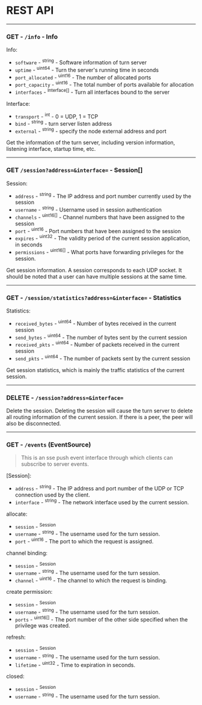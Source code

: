 # REST API

---

### GET - `/info` - Info

Info:

-   `software` - <sup>string</sup> - Software information of turn server
-   `uptime` - <sup>uint64</sup> - Turn the server's running time in seconds
-   `port_allocated` - <sup>uint16</sup> - The number of allocated ports
-   `port_capacity` - <sup>uint16</sup> - The total number of ports available for allocation
-   `interfaces` - <sup>Interface[]</sup> - Turn all interfaces bound to the server

Interface:

-   `transport` - <sup>int</sup> - 0 = UDP, 1 = TCP
-   `bind` - <sup>string</sup> - turn server listen address
-   `external` - <sup>string</sup> - specify the node external address and port

Get the information of the turn server, including version information, listening interface, startup time, etc.

---

### GET `/session?address=&interface=` - Session[]

Session:

-   `address` - <sup>string</sup> - The IP address and port number currently used by the session
-   `username` - <sup>string</sup> - Username used in session authentication
-   `channels` - <sup>uint16[]</sup> - Channel numbers that have been assigned to the session
-   `port` - <sup>uint16</sup> - Port numbers that have been assigned to the session
-   `expires` - <sup>uint32</sup> - The validity period of the current session application, in seconds
-   `permissions` - <sup>uint16[]</sup> - What ports have forwarding privileges for the session.

Get session information. A session corresponds to each UDP socket. It should be noted that a user can have multiple sessions at the same time.

---

### GET - `/session/statistics?address=&interface=` - Statistics

Statistics:

-   `received_bytes` - <sup>uint64</sup> - Number of bytes received in the current session
-   `send_bytes` - <sup>uint64</sup> - The number of bytes sent by the current session
-   `received_pkts` - <sup>uint64</sup> - Number of packets received in the current session
-   `send_pkts` - <sup>uint64</sup> - The number of packets sent by the current session

Get session statistics, which is mainly the traffic statistics of the current session.

---

### DELETE - `/session?address=&interface=`

Delete the session. Deleting the session will cause the turn server to delete all routing information of the current session. If there is a peer, the peer will also be disconnected.

---

### GET - `/events` (EventSource)

> This is an sse push event interface through which clients can subscribe to server events.

[Session]:

-   `address` - <sup>string</sup> - The IP address and port number of the UDP or TCP connection used by the client.
-   `interface` - <sup>string</sup> - The network interface used by the current session.

allocate:

-   `session` - <sup>Session</sup>
-   `username` - <sup>string</sup> - The username used for the turn session.
-   `port` - <sup>uint16</sup> - The port to which the request is assigned.

channel binding:

-   `session` - <sup>Session</sup>
-   `username` - <sup>string</sup> - The username used for the turn session.
-   `channel` - <sup>uint16</sup> - The channel to which the request is binding.

create permission:

-   `session` - <sup>Session</sup>
-   `username` - <sup>string</sup> - The username used for the turn session.
-   `ports` - <sup>uint16[]</sup> - The port number of the other side specified when the privilege was created.

refresh:

-   `session` - <sup>Session</sup>
-   `username` - <sup>string</sup> - The username used for the turn session.
-   `lifetime` - <sup>uint32</sup> - Time to expiration in seconds.

closed:

-   `session` - <sup>Session</sup>
-   `username` - <sup>string</sup> - The username used for the turn session.

